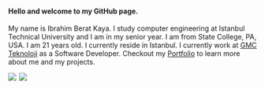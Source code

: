 #### Hello and welcome to my GitHub page.

My name is Ibrahim Berat Kaya. I study computer engineering at Istanbul Technical University and I am in my senior year. I am from State College, PA, USA. I am 21 years old. I currently reside in Istanbul. I currently work at [GMC Teknoloji](http://www.gmcteknoloji.com/) as a Software Developer. Checkout my [Portfolio](https://iberatkaya.github.io/#/) to learn more about me and my projects.

<div style="display: flex; flexDirection: row"}>
<img align="left" src="https://github-readme-stats.vercel.app/api?username=iberatkaya&hide=prs,issues&show_icons=true" />
<img align="right" src="https://github-readme-stats.vercel.app/api/top-langs/?username=iberatkaya&layout=compact" />
</div>
